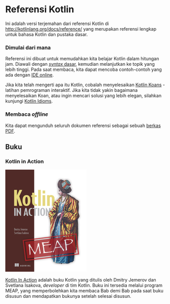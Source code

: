 # Referensi Kotlin

Ini adalah versi terjemahan dari referensi Kotlin di [http:\/\/kotlinlang.org\/docs\/reference\/](http://kotlinlang.org/docs/reference/) yang merupakan referensi lengkap untuk bahasa Kotlin dan pustaka dasar.

### Dimulai dari mana

Referensi ini dibuat untuk memudahkan kita belajar Kotlin dalam hitungan jam. Diawali dengan _[syntax](syntax-dasar.md)_[ dasar](syntax-dasar.md), kemudian melanjutkan ke topik yang lebih tinggi. Pada saat membaca, kita dapat mencoba contoh-contoh yang ada dengan [IDE online](http://try.kotlinlang.org/#/Examples/Hello,%20world!/Simplest%20version/Simplest%20version.kt).

Jika kita telah mengerti apa itu Kotlin, cobalah menyelesaikan [Kotlin Koans](http://kotlinlang.org/docs/tutorials/koans.html) - latihan pemrograman interaktif. Jika kita tidak yakin bagaimana menyelesaikan Koan, atau ingin mencari solusi yang lebih elegan, silahkan kunjungi [Kotlin Idioms](http://kotlinlang.org/docs/reference/idioms.html).

### Membaca _offline_

Kita dapat mengunduh seluruh dokumen referensi sebagai sebuah [berkas PDF](http://kotlinlang.org/docs/kotlin-docs.pdf).

## Buku

### Kotlin in Action

![](/assets/kotlin-in-action.png)

[Kotlin In Action](https://manning.com/books/kotlin-in-action) adalah buku Kotlin yang ditulis oleh Dmitry Jemerov dan Svetlana Isakova, _developer_ di tim Kotlin. Buku ini tersedia melalui program MEAP, yang memperbolehkan kita membaca Bab demi Bab pada saat buku disusun dan mendapatkan bukunya setelah selesai disusun.

